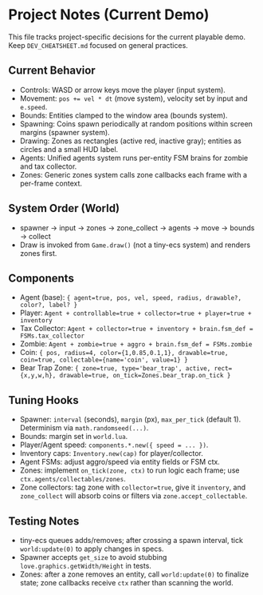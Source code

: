 # Project Notes (Current Demo)

This file tracks project-specific decisions for the current playable demo. Keep `DEV_CHEATSHEET.md` focused on general practices.

## Current Behavior
- Controls: WASD or arrow keys move the player (input system).
- Movement: `pos += vel * dt` (move system), velocity set by input and `e.speed`.
- Bounds: Entities clamped to the window area (bounds system).
- Spawning: Coins spawn periodically at random positions within screen margins (spawner system).
- Drawing: Zones as rectangles (active red, inactive gray); entities as circles and a small HUD label.
- Agents: Unified agents system runs per-entity FSM brains for zombie and tax collector.
- Zones: Generic zones system calls zone callbacks each frame with a per-frame context.

## System Order (World)
- spawner → input → zones → zone_collect → agents → move → bounds → collect
- Draw is invoked from `Game.draw()` (not a tiny-ecs system) and renders zones first.

## Components
- Agent (base): `{ agent=true, pos, vel, speed, radius, drawable?, color?, label? }`
- Player: `Agent + controllable=true + collector=true + player=true + inventory`
- Tax Collector: `Agent + collector=true + inventory + brain.fsm_def = FSMs.tax_collector`
- Zombie: `Agent + zombie=true + aggro + brain.fsm_def = FSMs.zombie`
- Coin: `{ pos, radius=4, color={1,0.85,0.1,1}, drawable=true, coin=true, collectable={name='coin', value=1} }`
- Bear Trap Zone: `{ zone=true, type='bear_trap', active, rect={x,y,w,h}, drawable=true, on_tick=Zones.bear_trap.on_tick }`

## Tuning Hooks
- Spawner: `interval` (seconds), `margin` (px), `max_per_tick` (default 1). Determinism via `math.randomseed(...)`.
- Bounds: margin set in `world.lua`.
- Player/Agent speed: `components.*.new({ speed = ... })`.
- Inventory caps: `Inventory.new(cap)` for player/collector.
- Agent FSMs: adjust aggro/speed via entity fields or FSM ctx.
- Zones: implement `on_tick(zone, ctx)` to run logic each frame; use `ctx.agents/collectables/zones`.
- Zone collectors: tag zone with `collector=true`, give it `inventory`, and `zone_collect` will absorb coins or filters via `zone.accept_collectable`.

## Testing Notes
- tiny-ecs queues adds/removes; after crossing a spawn interval, tick `world:update(0)` to apply changes in specs.
- Spawner accepts `get_size` to avoid stubbing `love.graphics.getWidth/Height` in tests.
- Zones: after a zone removes an entity, call `world:update(0)` to finalize state; zone callbacks receive `ctx` rather than scanning the world.
